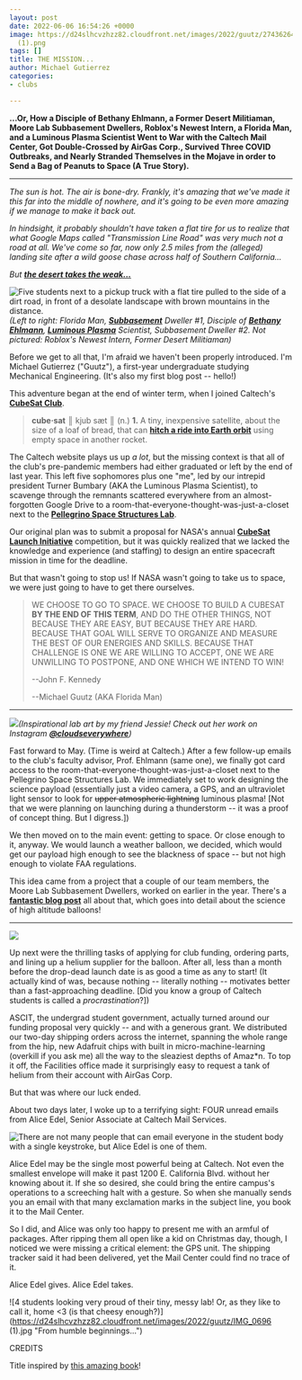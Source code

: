 ```yaml
---
layout: post
date: 2022-06-06 16:54:26 +0000
image: https://d24slhcvzhzz82.cloudfront.net/images/2022/guutz/274362642_1066083627289117_7685991158024664000_n
  (1).png
tags: []
title: THE MISSION...
author: Michael Gutierrez
categories:
- clubs

---
```

**…Or, How a Disciple of Bethany Ehlmann, a Former Desert Militiaman, Moore Lab Subbasement Dwellers, Roblox's Newest Intern, a Florida Man, and a Luminous Plasma Scientist Went to War with the Caltech Mail Center, Got Double-Crossed by AirGas Corp., Survived Three COVID Outbreaks, and Nearly Stranded Themselves in the Mojave in order to Send a Bag of Peanuts to Space (A True Story).**

***

_The sun is hot. The air is bone-dry. Frankly, it's amazing that we've made it this far into the middle of nowhere, and it's going to be even more amazing if we manage to make it back out._

_In hindsight, it probably shouldn't have taken a flat tire for us to realize that what Google Maps called "Transmission Line Road" was very much not a road at all. We've come so far, now only 2.5 miles from the (alleged) landing site after a wild goose chase across half of Southern California..._

_But_ [**_the desert takes the weak..._**](https://twitter.com/secretsofdune/status/1425866472354631683)

![Five students next to a pickup truck with a flat tire pulled to the side of a dirt road, in front of a desolate landscape with brown mountains in the distance.](https://d24slhcvzhzz82.cloudfront.net/images/2022/guutz/received_565903071542655.jpeg "The desert takes the weak.")_(Left to right: Florida Man,_ [**_Subbasement_**](https://www.quora.com/What-are-some-things-that-would-make-a-Caltech-student-say-FML/answer/Steven-Okai "Where electrical engineering students famously spend all their time working") _Dweller #1, Disciple of_ [**_Bethany Ehlmann_**](http://www.ehlmann.caltech.edu/index.html "Crazy cool professor, head of NASA JPL's Lunar Trailblazer mission, and the reason most of us ended up here")_,_ [**_Luminous Plasma_**](https://www.nasa.gov/mission_pages/station/research/Once_Upon_a_Time_in_a_Thunderstorm "AKA upper atmospheric lightning, something all of us were interested in studying on THE MISSION!") _Scientist, Subbasement Dweller #2. Not pictured: Roblox's Newest Intern, Former Desert Militiaman)_

Before we get to all that, I'm afraid we haven't been properly introduced. I'm Michael Gutierrez ("Guutz"), a first-year undergraduate studying Mechanical Engineering. (It's also my first blog post -- hello!)

This adventure began at the end of winter term, when I joined Caltech's [**CubeSat Club**](https://smallsats.caltech.edu/).

> **cube·sat** ║ kjub sæt ║ (n.) **1.** A tiny, inexpensive satellite, about the size of a loaf of bread, that can [**hitch a ride into Earth orbit**](https://www.youtube.com/watch?v=JQy9EwMrILI&ab_channel=Nanoracks) using empty space in another rocket.

The Caltech website plays us up _a lot_, but the missing context is that all of the club's pre-pandemic members had either graduated or left by the end of last year. This left five sophomores plus one "me", led by our intrepid president Turner Bumbary (AKA the Luminous Plasma Scientist), to scavenge through the remnants scattered everywhere from an almost-forgotten Google Drive to a room-that-everyone-thought-was-just-a-closet next to the [**Pellegrino Space Structures Lab**](http://www.pellegrino.caltech.edu/).

Our original plan was to submit a proposal for NASA's annual [**CubeSat Launch Initiative**](https://www.nasa.gov/directorates/heo/home/CubeSats_initiative) competition, but it was quickly realized that we lacked the knowledge and experience (and staffing) to design an entire spacecraft mission in time for the deadline.

But that wasn't going to stop us! If NASA wasn't going to take us to space, we were just going to have to get there ourselves.

> WE CHOOSE TO GO TO SPACE. WE CHOOSE TO BUILD A CUBESAT **BY THE END OF THIS TERM**, AND DO THE OTHER THINGS, NOT BECAUSE THEY ARE EASY, BUT BECAUSE THEY ARE HARD. BECAUSE THAT GOAL WILL SERVE TO ORGANIZE AND MEASURE THE BEST OF OUR ENERGIES AND SKILLS. BECAUSE THAT CHALLENGE IS ONE WE ARE WILLING TO ACCEPT, ONE WE ARE UNWILLING TO POSTPONE, AND ONE WHICH WE INTEND TO WIN!
>
> \--John F. Kennedy
>
> \--Michael Guutz (AKA Florida Man)

***

![](https://d24slhcvzhzz82.cloudfront.net/images/2022/guutz/Optimized-cubesat-art.jpg)_(Inspirational lab art by my friend Jessie! Check out her work on Instagram_ [**_@cloudseverywhere_**](https://www.instagram.com/cloudseverywhere/)_)_

Fast forward to May. (Time is weird at Caltech.) After a few follow-up emails to the club's faculty advisor, Prof. Ehlmann (same one), we finally got card access to the room-that-everyone-thought-was-just-a-closet next to the Pellegrino Space Structures Lab. We immediately set to work designing the science payload (essentially just a video camera, a GPS, and an ultraviolet light sensor to look for ~~upper atmospheric lightning~~ luminous plasma! \[Not that we were planning on launching during a thunderstorm -- it was a proof of concept thing. But I digress.\])

We then moved on to the main event: getting to space. Or close enough to it, anyway. We would launch a weather balloon, we decided, which would get our payload high enough to see the blackness of space -- but not high enough to violate FAA regulations.

This idea came from a project that a couple of our team members, the Moore Lab Subbasement Dwellers, worked on earlier in the year. There's a [**fantastic blog post**](https://caltechadmissions.blog/sending-a-high-altitude-balloon-to-space/) all about that, which goes into detail about the science of high altitude balloons!

***

![](https://d24slhcvzhzz82.cloudfront.net/images/2022/guutz/received_1726794127666486-a.jpeg)

Up next were the thrilling tasks of applying for club funding, ordering parts, and lining up a helium supplier for the balloon. After all, less than a month before the drop-dead launch date is as good a time as any to start! (It actually kind of was, because nothing -- literally nothing -- motivates better than a fast-approaching deadline. \[Did you know a group of Caltech students is called a _procrastination_?\])

ASCIT, the undergrad student government, actually turned around our funding proposal very quickly -- and with a generous grant. We distributed our two-day shipping orders across the internet, spanning the whole range from the hip, new Adafruit chips with built in micro-machine-learning (overkill if you ask me) all the way to the sleaziest depths of Amaz*n. To top it off, the Facilities office made it surprisingly easy to request a tank of helium from their account with AirGas Corp.

But that was where our luck ended.

About two days later, I woke up to a terrifying sight: FOUR unread emails from Alice Edel, Senior Associate at Caltech Mail Services.

![](https://d24slhcvzhzz82.cloudfront.net/images/2022/guutz/alice4.png "There are not many people that can email everyone in the student body with a single keystroke, but Alice Edel is one of them.")

Alice Edel may be the single most powerful being at Caltech. Not even the smallest envelope will make it past 1200 E. California Blvd. without her knowing about it. If she so desired, she could bring the entire campus's operations to a screeching halt with a gesture. So when she manually sends you an email with that many exclamation marks in the subject line, you book it to the Mail Center.

So I did, and Alice was only too happy to present me with an armful of packages. After ripping them all open like a kid on Christmas day, though, I noticed we were missing a critical element: the GPS unit. The shipping tracker said it had been delivered, yet the Mail Center could find no trace of it.

Alice Edel gives. Alice Edel takes.

![4 students looking very proud of their tiny, messy lab! Or, as they like to call it, home <3 (is that cheesy enough?)](https://d24slhcvzhzz82.cloudfront.net/images/2022/guutz/IMG_0696 (1).jpg "From humble beginnings...")

CREDITS

Title inspired by [this amazing book](https://www.indiebound.org/book/9780062655868)!
